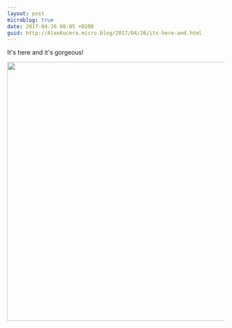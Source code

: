```yaml
---
layout: post
microblog: true
date: 2017-04-26 06:05 +0200
guid: http://AlexKucera.micro.blog/2017/04/26/its-here-and.html
---
```

It's here and it's gorgeous!

<img src="http://AlexKucera.micro.blog/uploads/2017/157fa345d4.jpg" width="600" height="600" style="height: auto" />
